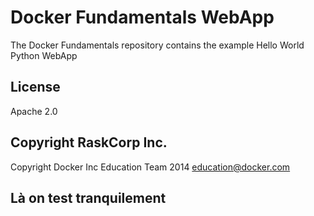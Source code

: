 Docker Fundamentals WebApp
==========================

The Docker Fundamentals repository contains the example Hello World Python WebApp

## License

Apache 2.0

## Copyright RaskCorp Inc.

Copyright Docker Inc Education Team 2014 <education@docker.com>

## Là on test tranquilement
